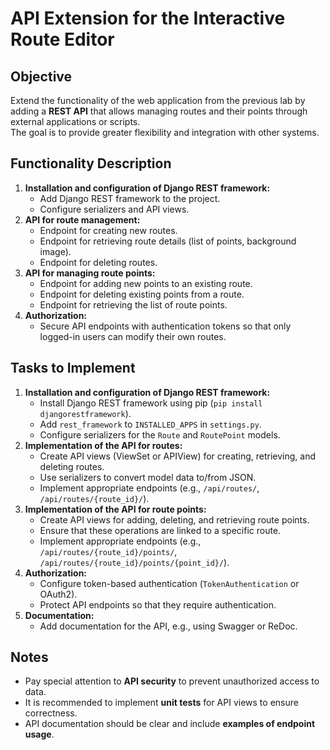# API Extension for the Interactive Route Editor

## Objective

Extend the functionality of the web application from the previous lab by adding a **REST API** that allows managing routes and their points through external applications or scripts.  
The goal is to provide greater flexibility and integration with other systems.

## Functionality Description

1. **Installation and configuration of Django REST framework:**
   - Add Django REST framework to the project.
   - Configure serializers and API views.
2. **API for route management:**
   - Endpoint for creating new routes.
   - Endpoint for retrieving route details (list of points, background image).
   - Endpoint for deleting routes.
3. **API for managing route points:**
   - Endpoint for adding new points to an existing route.
   - Endpoint for deleting existing points from a route.
   - Endpoint for retrieving the list of route points.
4. **Authorization:**
   - Secure API endpoints with authentication tokens so that only logged-in users can modify their own routes.

## Tasks to Implement

1. **Installation and configuration of Django REST framework:**
   - Install Django REST framework using pip (`pip install djangorestframework`).
   - Add `rest_framework` to `INSTALLED_APPS` in `settings.py`.
   - Configure serializers for the `Route` and `RoutePoint` models.
2. **Implementation of the API for routes:**
   - Create API views (ViewSet or APIView) for creating, retrieving, and deleting routes.
   - Use serializers to convert model data to/from JSON.
   - Implement appropriate endpoints (e.g., `/api/routes/`, `/api/routes/{route_id}/`).
3. **Implementation of the API for route points:**
   - Create API views for adding, deleting, and retrieving route points.
   - Ensure that these operations are linked to a specific route.
   - Implement appropriate endpoints (e.g., `/api/routes/{route_id}/points/`, `/api/routes/{route_id}/points/{point_id}/`).
4. **Authorization:**
   - Configure token-based authentication (`TokenAuthentication` or OAuth2).
   - Protect API endpoints so that they require authentication.
5. **Documentation:**
   - Add documentation for the API, e.g., using Swagger or ReDoc.

## Notes

- Pay special attention to **API security** to prevent unauthorized access to data.
- It is recommended to implement **unit tests** for API views to ensure correctness.
- API documentation should be clear and include **examples of endpoint usage**.
